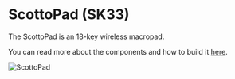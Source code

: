 # ScottoPad (SK33)

The ScottoPad is an 18-key wireless macropad.

You can read more about the components and how to build it [here](https://scottokeebs.com/blogs/macropads/scottopad-handwired-macropad).

![ScottoPad](https://user-images.githubusercontent.com/8194147/213901543-e875c192-bdfa-46bb-9397-392630f1b53a.jpg)
